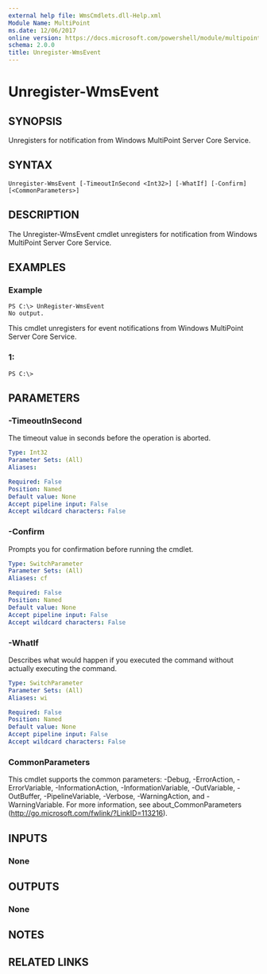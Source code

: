 ```yaml
---
external help file: WmsCmdlets.dll-Help.xml
Module Name: MultiPoint
ms.date: 12/06/2017
online version: https://docs.microsoft.com/powershell/module/multipoint/unregister-wmsevent?view=windowsserver2012r2-ps&wt.mc_id=ps-gethelp
schema: 2.0.0
title: Unregister-WmsEvent
---
```


# Unregister-WmsEvent

## SYNOPSIS
Unregisters for notification from Windows MultiPoint Server Core Service.

## SYNTAX

```
Unregister-WmsEvent [-TimeoutInSecond <Int32>] [-WhatIf] [-Confirm] [<CommonParameters>]
```

## DESCRIPTION
The Unregister-WmsEvent cmdlet unregisters for notification from Windows MultiPoint Server Core Service.

## EXAMPLES

### Example
```
PS C:\> UnRegister-WmsEvent
No output.
```

This cmdlet unregisters for event notifications from Windows MultiPoint Server Core Service.

### 1:
```
PS C:\>
```

## PARAMETERS

### -TimeoutInSecond
The timeout value in seconds before the operation is aborted.

```yaml
Type: Int32
Parameter Sets: (All)
Aliases: 

Required: False
Position: Named
Default value: None
Accept pipeline input: False
Accept wildcard characters: False
```

### -Confirm
Prompts you for confirmation before running the cmdlet.

```yaml
Type: SwitchParameter
Parameter Sets: (All)
Aliases: cf

Required: False
Position: Named
Default value: None
Accept pipeline input: False
Accept wildcard characters: False
```

### -WhatIf
Describes what would happen if you executed the command without actually executing the command.

```yaml
Type: SwitchParameter
Parameter Sets: (All)
Aliases: wi

Required: False
Position: Named
Default value: None
Accept pipeline input: False
Accept wildcard characters: False
```

### CommonParameters
This cmdlet supports the common parameters: -Debug, -ErrorAction, -ErrorVariable, -InformationAction, -InformationVariable, -OutVariable, -OutBuffer, -PipelineVariable, -Verbose, -WarningAction, and -WarningVariable. For more information, see about_CommonParameters (http://go.microsoft.com/fwlink/?LinkID=113216).

## INPUTS

### None

## OUTPUTS

### None

## NOTES

## RELATED LINKS

